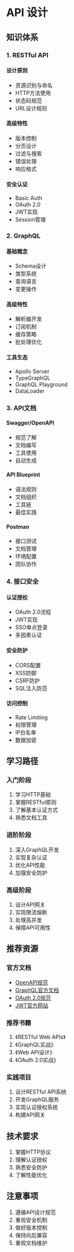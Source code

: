 # API 设计

## 知识体系

### 1. RESTful API
#### 设计原则
- 资源识别与命名
- HTTP方法使用
- 状态码规范
- URL设计规则

#### 高级特性
- 版本控制
- 分页设计
- 过滤与搜索
- 错误处理
- 响应格式

#### 安全认证
- Basic Auth
- OAuth 2.0
- JWT实现
- Session管理

### 2. GraphQL
#### 基础概念
- Schema设计
- 类型系统
- 查询语言
- 变更操作

#### 高级特性
- 解析器开发
- 订阅机制
- 缓存策略
- 批处理优化

#### 工具生态
- Apollo Server
- TypeGraphQL
- GraphQL Playground
- DataLoader

### 3. API文档
#### Swagger/OpenAPI
- 规范了解
- 文档编写
- 工具使用
- 自动生成

#### API Blueprint
- 语法规则
- 文档组织
- 工具链
- 最佳实践

#### Postman
- 接口测试
- 文档管理
- 环境配置
- 团队协作

### 4. 接口安全
#### 认证授权
- OAuth 2.0流程
- JWT实现
- SSO单点登录
- 多因素认证

#### 安全防护
- CORS配置
- XSS防御
- CSRF防护
- SQL注入防范

#### 访问控制
- Rate Limiting
- 权限管理
- IP白名单
- 数据加密

## 学习路径

### 入门阶段
1. 学习HTTP基础
2. 掌握RESTful原则
3. 了解基本认证方式
4. 熟悉文档工具

### 进阶阶段
1. 深入GraphQL开发
2. 实现复杂认证
3. 优化API性能
4. 加强安全防护

### 高级阶段
1. 设计API网关
2. 实现限流熔断
3. 处理高并发
4. 保障API可用性

## 推荐资源

### 官方文档
- [OpenAPI规范](https://swagger.io/specification/)
- [GraphQL官方文档](https://graphql.org/)
- [OAuth 2.0规范](https://oauth.net/2/)
- [JWT官方网站](https://jwt.io/)

### 推荐书籍
1. 《RESTful Web APIs》
2. 《GraphQL实战》
3. 《Web API设计》
4. 《OAuth 2.0实战》

### 实践项目
1. 设计RESTful API系统
2. 开发GraphQL服务
3. 实现认证授权系统
4. 构建API网关

## 技术要求
1. 掌握HTTP协议
2. 理解认证授权
3. 熟悉安全防护
4. 了解性能优化

## 注意事项
1. 遵循API设计规范
2. 重视安全机制
3. 做好版本控制
4. 保持向后兼容
5. 重视文档维护 